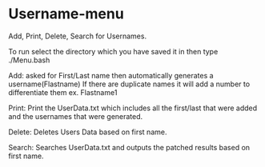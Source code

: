 # Username-menu
Add, Print, Delete, Search for Usernames.

To run select the directory which you have saved it in then type ./Menu.bash

Add:
asked for First/Last name then automatically generates a username(Flastname) If there are duplicate names it will add a number to differentiate them ex. Flastname1

Print:
Print the UserData.txt which includes all the first/last that were added and the usernames that were generated.

Delete:
Deletes Users Data based on first name.

Search:
Searches UserData.txt and outputs the patched results based on first name.
